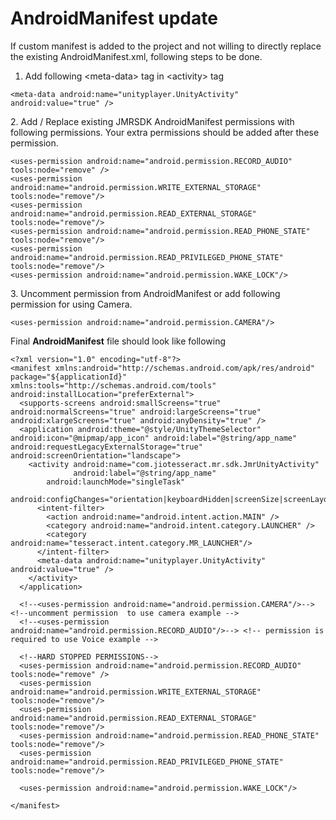 # AndroidManifest update

If custom manifest is added to the project and not willing to directly replace the existing AndroidManifest.xml, following steps to be done.

1. Add following \<meta-data> tag in \<activity> tag

```
<meta-data android:name="unityplayer.UnityActivity" android:value="true" />
```

&#x20;   2\. Add / Replace existing JMRSDK AndroidManifest permissions with        following permissions. Your extra permissions should be added after these permission.

```
<uses-permission android:name="android.permission.RECORD_AUDIO" tools:node="remove" />
<uses-permission android:name="android.permission.WRITE_EXTERNAL_STORAGE" tools:node="remove"/>
<uses-permission android:name="android.permission.READ_EXTERNAL_STORAGE" tools:node="remove"/>
<uses-permission android:name="android.permission.READ_PHONE_STATE" tools:node="remove"/>
<uses-permission android:name="android.permission.READ_PRIVILEGED_PHONE_STATE" tools:node="remove"/>
<uses-permission android:name="android.permission.WAKE_LOCK"/>
```

3\. Uncomment permission from AndroidManifest or add following permission for using Camera.

```
<uses-permission android:name="android.permission.CAMERA"/>
```

Final **AndroidManifest** file should look like following

```
<?xml version="1.0" encoding="utf-8"?>
<manifest xmlns:android="http://schemas.android.com/apk/res/android" package="${applicationId}" xmlns:tools="http://schemas.android.com/tools" android:installLocation="preferExternal">
  <supports-screens android:smallScreens="true" android:normalScreens="true" android:largeScreens="true" android:xlargeScreens="true" android:anyDensity="true" />
  <application android:theme="@style/UnityThemeSelector" android:icon="@mipmap/app_icon" android:label="@string/app_name" android:requestLegacyExternalStorage="true" android:screenOrientation="landscape">
    <activity android:name="com.jiotesseract.mr.sdk.JmrUnityActivity"
			  android:label="@string/app_name"
        android:launchMode="singleTask"
			  android:configChanges="orientation|keyboardHidden|screenSize|screenLayout">
      <intent-filter>
        <action android:name="android.intent.action.MAIN" />
        <category android:name="android.intent.category.LAUNCHER" />
        <category android:name="tesseract.intent.category.MR_LAUNCHER"/> 
      </intent-filter>
      <meta-data android:name="unityplayer.UnityActivity" android:value="true" />
    </activity>
  </application>

  <!--<uses-permission android:name="android.permission.CAMERA"/>--> <!--uncomment permission  to use camera example -->
  <!--<uses-permission android:name="android.permission.RECORD_AUDIO"/>--> <!-- permission is required to use Voice example -->
 
  <!--HARD STOPPED PERMISSIONS-->
  <uses-permission android:name="android.permission.RECORD_AUDIO" tools:node="remove" />
  <uses-permission android:name="android.permission.WRITE_EXTERNAL_STORAGE" tools:node="remove"/>
  <uses-permission android:name="android.permission.READ_EXTERNAL_STORAGE" tools:node="remove"/>
  <uses-permission android:name="android.permission.READ_PHONE_STATE" tools:node="remove"/>
  <uses-permission android:name="android.permission.READ_PRIVILEGED_PHONE_STATE" tools:node="remove"/>
	
  <uses-permission android:name="android.permission.WAKE_LOCK"/>
 
</manifest>

```

